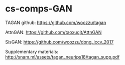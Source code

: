 # cs-comps-GAN

TAGAN github: https://github.com/woozzu/tagan

AttnGAN: https://github.com/taoxugit/AttnGAN

SisGAN: https://github.com/woozzu/dong_iccv_2017

Supplementary materials: http://snam.ml/assets/tagan_neurips18/tagan_supp.pdf
